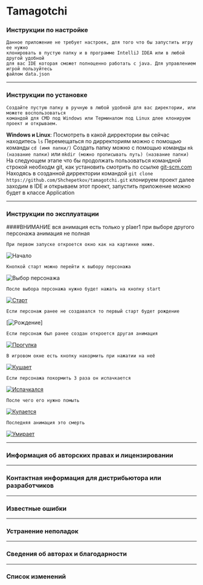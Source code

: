 # Tamagotchi

### Инструкции по настройке
    Данное приложение не требует настроек, для того что бы запустить игру ее нужно
    клонировать в пустую папку и в программе IntelliJ IDEA или в любой другой удобной
    для вас IDE которая сможет полноценно работать с java. Для управлением игрой пользуйтесь
    файлом data.json
    
---

### Инструкции по установке
    Создайте пустую папку в ручную в любой удобной для вас директории, или можете воспользоваться
    командой для CMD под Windows или Терминалом под Linux длее клонируем проект и открываем.

**Windows и Linux**: 
    Посмотреть в какой дирректории вы сейчас находитесь `ls`
    Перемещаться по дирректориям можно с помощью команды `cd (имя папки/)`
    Создать папку можно с помощью команды `mk (название папки)` или `mkdir (можно прописывать путь) (название папки)`
    На следующем этапе что бы продолжать пользоваться командной строкой необходм git, как установить смотрить по ссылке
    [git-scm.com](https://git-scm.com/book/ru/v2/Введение-Установка-Git)
    Находясь в созданной дирректории командой `git clone https://github.com/Shchepetkov/tamagotchi.git` клонируем проект
    далее заходим в IDE и открываем этот проект, запустить приложение можно будет в классе Application
    
---

### Инструкции по эксплуатации
####ВНИМАНИЕ вся анимация есть только у plaer1 при выборе другого персонажа анимация не полная

    При первом запуске откроется окно как на картинке ниже.
![Начало](View_done_image_game/Begin.png)

    Кнопкой старт можно перейти к выбору персонажа 
![Выбор персонажа](View_done_image_game/Select.png)

    После выбора персонажа нужно будет нажать на кнопку start
[![Старт](View_done_image_game/Start.png)]()

    Если персонаж ранее не создавался то первый старт будет рождение
[![Рождение](View_done_image_game/Birth.png)]

    Если персонаж был ранее создан откроется другая анимация
[![Прогулка](View_done_image_game/Walk.png)]()

    В игровом окне есть кнопку накормить при нажатии на неё
[![Кушает](View_done_image_game/Eat.png)]()

    Если персонажа покормить 3 раза он испачкается
[![Испачкался](View_done_image_game/Dirty.png)]()

    После чего его нужно помыть
[![Купается](View_done_image_game/Wash.png)]()

    Последняя анимация это смерть
[![Умирает](View_done_image_game/Death.png)]()

    
---

### Информация об авторских правах и лицензировании

---

### Контактная информация для дистрибьютора или разработчиков

---

### Известные ошибки

---

### Устранение неполадок

---

### Сведения об авторах и благодарности

---

### Список изменений